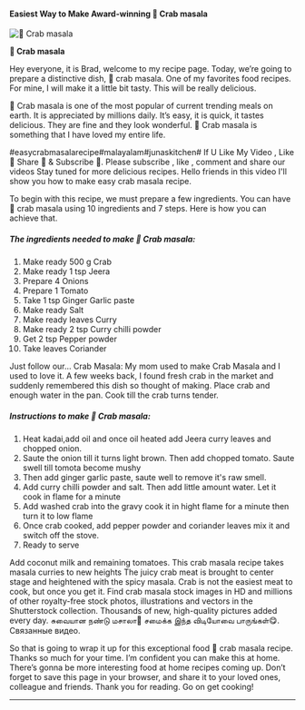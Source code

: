             

#### Easiest Way to Make Award-winning 🦀 Crab masala

![🦀 Crab masala](https://img-global.cpcdn.com/recipes/7447c9030d0ace39/751x532cq70/%f0%9f%a6%80-crab-masala-recipe-main-photo.jpg)

**🦀 Crab masala**

Hey everyone, it is Brad, welcome to my recipe page. Today, we’re going to prepare a distinctive dish, 🦀 crab masala. One of my favorites food recipes. For mine, I will make it a little bit tasty. This will be really delicious.

🦀 Crab masala is one of the most popular of current trending meals on earth. It is appreciated by millions daily. It’s easy, it is quick, it tastes delicious. They are fine and they look wonderful. 🦀 Crab masala is something that I have loved my entire life.

#easycrabmasalarecipe#malayalam#junaskitchen# If U Like My Video , Like 🌹 Share 🌹 & Subscribe 🌹. Please subscribe , like , comment and share our videos Stay tuned for more delicious recipes. Hello friends in this video I'll show you how to make easy crab masala recipe.

To begin with this recipe, we must prepare a few ingredients. You can have 🦀 crab masala using 10 ingredients and 7 steps. Here is how you can achieve that.

##### The ingredients needed to make 🦀 Crab masala:

1.  Make ready 500 g Crab
2.  Make ready 1 tsp Jeera
3.  Prepare 4 Onions
4.  Prepare 1 Tomato
5.  Take 1 tsp Ginger Garlic paste
6.  Make ready Salt
7.  Make ready leaves Curry
8.  Make ready 2 tsp Curry chilli powder
9.  Get 2 tsp Pepper powder
10.  Take leaves Coriander

Just follow our… Crab Masala: My mom used to make Crab Masala and I used to love it. A few weeks back, I found fresh crab in the market and suddenly remembered this dish so thought of making. Place crab and enough water in the pan. Cook till the crab turns tender.

##### Instructions to make 🦀 Crab masala:

1.  Heat kadai,add oil and once oil heated add Jeera curry leaves and chopped onion.
2.  Saute the onion till it turns light brown. Then add chopped tomato. Saute swell till tomota become mushy
3.  Then add ginger garlic paste, saute well to remove it's raw smell.
4.  Add curry chilli powder and salt. Then add little amount water. Let it cook in flame for a minute
5.  Add washed crab into the gravy cook it in hight flame for a minute then turn it to low flame
6.  Once crab cooked, add pepper powder and coriander leaves mix it and switch off the stove.
7.  Ready to serve

Add coconut milk and remaining tomatoes. This crab masala recipe takes masala curries to new heights The juicy crab meat is brought to center stage and heightened with the spicy masala. Crab is not the easiest meat to cook, but once you get it. Find crab masala stock images in HD and millions of other royalty-free stock photos, illustrations and vectors in the Shutterstock collection. Thousands of new, high-quality pictures added every day. சுவையான நண்டு மசாலா🦀 சமைக்க இந்த விடியோவை பாருங்கள்😋. Связанные видео.

So that is going to wrap it up for this exceptional food 🦀 crab masala recipe. Thanks so much for your time. I’m confident you can make this at home. There’s gonna be more interesting food at home recipes coming up. Don’t forget to save this page in your browser, and share it to your loved ones, colleague and friends. Thank you for reading. Go on get cooking!

* * *